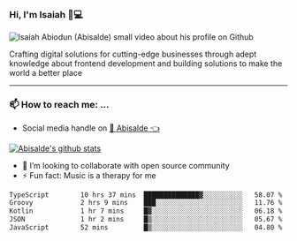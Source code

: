 ### Hi, I'm Isaiah 🌻💻

<img src="https://res.cloudinary.com/abisalde/image/upload/c_scale,h_311,w_816/v1616039512/Abisalde_github.gif" alt="Isaiah Abiodun (Abisalde) small video about his profile on Github">

Crafting digital solutions for cutting-edge businesses through adept knowledge about frontend development and building solutions to make the world a better place
<hr>

### 📫 How to reach me: ...
- Social media handle on <a href="https://twitter.com/abisalde">🔔  Abisalde   👈</a>


[![Abisalde's github stats](https://github-readme-stats.vercel.app/api?username=abisalde)](https://github.com/abisalde/github-readme-stats)

- 👯 I’m looking to collaborate with open source community
- ⚡ Fun fact: Music is a therapy for me


<!--
**abisalde/Abisalde** is a ✨ _special_ ✨ repository because its `README.md` (this file) appears on your GitHub profile.

Here are some ideas to get you started:


- 👯 I’m looking to collaborate with open source community
- 🤔 I’m looking for help with ...
- 💬 Ask me about ...
- 📫 How to reach me: ...
- 😄 Pronouns: ...
- ⚡ Fun fact: ...
-->

<!--START_SECTION:waka-->

```txt
TypeScript        10 hrs 37 mins  ██████████████▓░░░░░░░░░░   58.07 %
Groovy            2 hrs 9 mins    ███░░░░░░░░░░░░░░░░░░░░░░   11.76 %
Kotlin            1 hr 7 mins     █▓░░░░░░░░░░░░░░░░░░░░░░░   06.18 %
JSON              1 hr 2 mins     █▒░░░░░░░░░░░░░░░░░░░░░░░   05.67 %
JavaScript        52 mins         █▒░░░░░░░░░░░░░░░░░░░░░░░   04.80 %
```

<!--END_SECTION:waka-->

